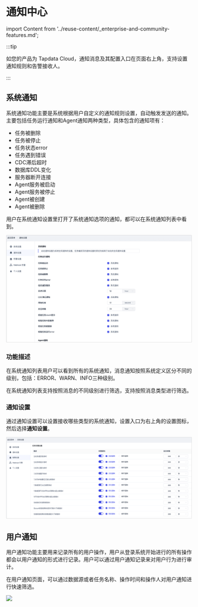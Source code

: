 # 通知中心

import Content from '../reuse-content/_enterprise-and-community-features.md';

<Content />

:::tip

如您的产品为 Tapdata Cloud，通知消息及其配置入口在页面右上角，支持设置通知规则和告警接收人。

:::



## 系统通知

系统通知功能主要是系统根据用户自定义的通知规则设置，自动触发发送的通知。主要包括任务运行通知和Agent通知两种类型，具体包含的通知项有：

- 任务被删除
- 任务被停止
- 任务状态error
- 任务遇到错误
- CDC滞后超时
- 数据库DDL变化
- 服务器断开连接
- Agent服务被启动
- Agent服务被停止
- Agent被创建
- Agent被删除

用户在系统通知设置里打开了系统通知选项的通知，都可以在系统通知列表中看到。

![](../images/system_notification_1.png)



### 功能描述

在系统通知列表用户可以看到所有的系统通知，消息通知按照系统定义区分不同的级别，包括：ERROR、WARN、INFO三种级别。

在系统通知列表支持按照消息的不同级别进行筛选，支持按照消息类型进行筛选。



### 通知设置

通过通知设置可以设置接收哪些类型的系统通知，设置入口为右上角的设置图标，然后选择**通知设置**。

![](../images/system_notification_2.png)



## 用户通知

用户通知功能主要用来记录所有的用户操作，用户从登录系统开始进行的所有操作都会以用户通知的形式进行记录。用户可以通过用户通知记录来对用户行为进行审计。

在用户通知页面，可以通过数据源或者任务名称、操作时间和操作人对用户通知进行快速筛选。

![](../images/user_notification.png)